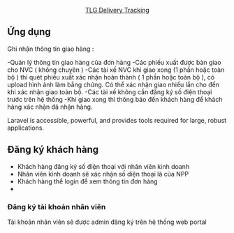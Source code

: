 <p align="center"><a href="https://laravel.com" target="_blank">TLG Delivery Tracking</a></p>
 
## Ứng dụng

Ghi nhận thông tin giao hàng :

-Quản lý thông tin giao hàng của đơn hàng
-Các phiếu xuất được bàn giao cho NVC ( không chuyên )
-Các tài xế NVC khi giao xong (1 phần hoặc toàn bộ ) thì quét phiếu xuất xác nhận hoàn thành ( 1 phần hoặc toàn bộ ), có upload hình ảnh làm bằng chứng.  Có thể xác nhận giao nhiều lần cho đến khi xác nhận giao toàn bộ.
-Các tài xế không cần đăng ký số điện thoại trước trên hệ thống
-Khi giao xong thì thông báo đến khách hàng để khách hàng xác nhận đã nhận hàng.



Laravel is accessible, powerful, and provides tools required for large, robust applications.

## Đăng ký khách hàng

 - Khách hàng đăng ký số điện thoại với nhân viên kinh doanh 
 - Nhân viên kinh doanh sẽ xác nhận số diện thoại là của NPP 
 - Khách hàng thể login để xem thông tin đơn hàng 
 -
 

### Đăng ký tài khoản nhân viên
 Tài khoản nhân viên sẽ được admin đăng ký trên hệ thống web portal
